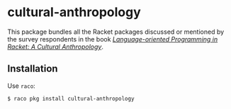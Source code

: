 cultural-anthropology
==========

This package bundles all the Racket packages discussed or mentioned by the survey respondents in the book [_Language-oriented Programming in Racket: A Cultural Anthropology_](https://languagemakers.net/anthropology/ "homepage for Language-oriented Programming in Racket: A Cultural Anthropology").

Installation
-------

Use `raco`:

    $ raco pkg install cultural-anthropology
